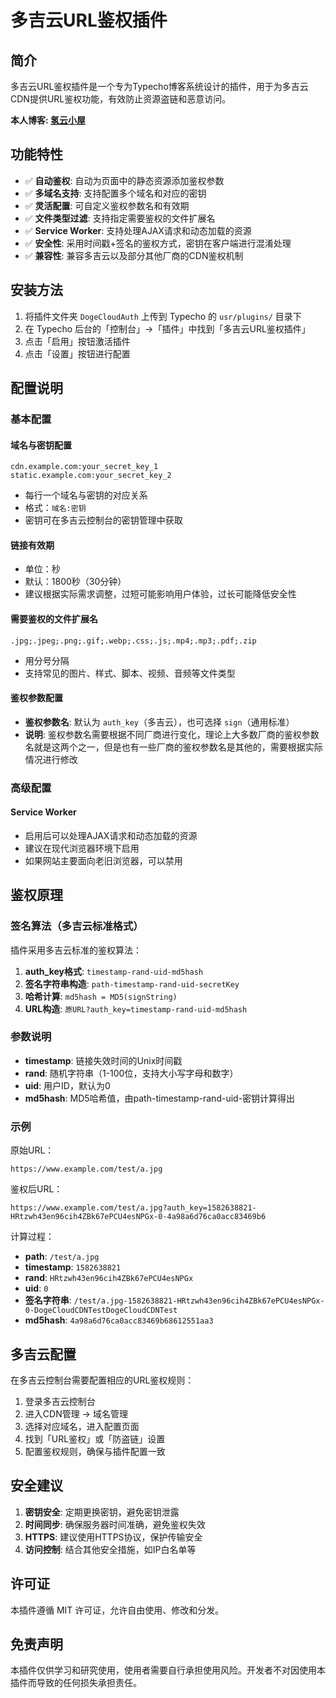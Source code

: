 # 多吉云URL鉴权插件

## 简介

多吉云URL鉴权插件是一个专为Typecho博客系统设计的插件，用于为多吉云CDN提供URL鉴权功能，有效防止资源盗链和恶意访问。

**本人博客: [氢云小屋](https://www.uomn.cn)**

## 功能特性

- ✅ **自动鉴权**: 自动为页面中的静态资源添加鉴权参数
- ✅ **多域名支持**: 支持配置多个域名和对应的密钥
- ✅ **灵活配置**: 可自定义鉴权参数名和有效期
- ✅ **文件类型过滤**: 支持指定需要鉴权的文件扩展名
- ✅ **Service Worker**: 支持处理AJAX请求和动态加载的资源
- ✅ **安全性**: 采用时间戳+签名的鉴权方式，密钥在客户端进行混淆处理
- ✅ **兼容性**: 兼容多吉云以及部分其他厂商的CDN鉴权机制

## 安装方法

1. 将插件文件夹 `DogeCloudAuth` 上传到 Typecho 的 `usr/plugins/` 目录下
2. 在 Typecho 后台的「控制台」->「插件」中找到「多吉云URL鉴权插件」
3. 点击「启用」按钮激活插件
4. 点击「设置」按钮进行配置

## 配置说明

### 基本配置

#### 域名与密钥配置
```
cdn.example.com:your_secret_key_1
static.example.com:your_secret_key_2
```
- 每行一个域名与密钥的对应关系
- 格式：`域名:密钥`
- 密钥可在多吉云控制台的密钥管理中获取

#### 链接有效期
- 单位：秒
- 默认：1800秒（30分钟）
- 建议根据实际需求调整，过短可能影响用户体验，过长可能降低安全性

#### 需要鉴权的文件扩展名
```
.jpg;.jpeg;.png;.gif;.webp;.css;.js;.mp4;.mp3;.pdf;.zip
```
- 用分号分隔
- 支持常见的图片、样式、脚本、视频、音频等文件类型

#### 鉴权参数配置
- **鉴权参数名**: 默认为 `auth_key`（多吉云），也可选择 `sign`（通用标准）
- **说明**: 鉴权参数名需要根据不同厂商进行变化，理论上大多数厂商的鉴权参数名就是这两个之一，但是也有一些厂商的鉴权参数名是其他的，需要根据实际情况进行修改



### 高级配置

#### Service Worker
- 启用后可以处理AJAX请求和动态加载的资源
- 建议在现代浏览器环境下启用
- 如果网站主要面向老旧浏览器，可以禁用

## 鉴权原理

### 签名算法（多吉云标准格式）

插件采用多吉云标准的鉴权算法：

1. **auth_key格式**: `timestamp-rand-uid-md5hash`
2. **签名字符串构造**: `path-timestamp-rand-uid-secretKey`
3. **哈希计算**: `md5hash = MD5(signString)`
4. **URL构造**: `原URL?auth_key=timestamp-rand-uid-md5hash`

### 参数说明

- **timestamp**: 链接失效时间的Unix时间戳
- **rand**: 随机字符串（1-100位，支持大小写字母和数字）
- **uid**: 用户ID，默认为0
- **md5hash**: MD5哈希值，由path-timestamp-rand-uid-密钥计算得出

### 示例

原始URL：
```
https://www.example.com/test/a.jpg
```

鉴权后URL：
```
https://www.example.com/test/a.jpg?auth_key=1582638821-HRtzwh43en96cih4ZBk67ePCU4esNPGx-0-4a98a6d76ca0acc83469b6
```

计算过程：
- **path**: `/test/a.jpg`
- **timestamp**: `1582638821`
- **rand**: `HRtzwh43en96cih4ZBk67ePCU4esNPGx`
- **uid**: `0`
- **签名字符串**: `/test/a.jpg-1582638821-HRtzwh43en96cih4ZBk67ePCU4esNPGx-0-DogeCloudCDNTestDogeCloudCDNTest`
- **md5hash**: `4a98a6d76ca0acc83469b68612551aa3`

## 多吉云配置

在多吉云控制台需要配置相应的URL鉴权规则：

1. 登录多吉云控制台
2. 进入CDN管理 -> 域名管理
3. 选择对应域名，进入配置页面
4. 找到「URL鉴权」或「防盗链」设置
5. 配置鉴权规则，确保与插件配置一致

## 安全建议

1. **密钥安全**: 定期更换密钥，避免密钥泄露
2. **时间同步**: 确保服务器时间准确，避免鉴权失效
3. **HTTPS**: 建议使用HTTPS协议，保护传输安全
4. **访问控制**: 结合其他安全措施，如IP白名单等

## 许可证

本插件遵循 MIT 许可证，允许自由使用、修改和分发。

## 免责声明


本插件仅供学习和研究使用，使用者需要自行承担使用风险。开发者不对因使用本插件而导致的任何损失承担责任。



